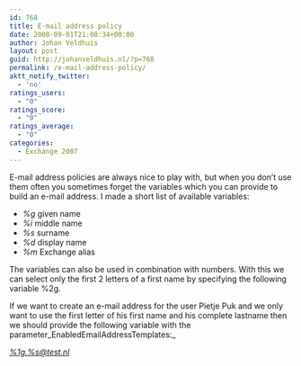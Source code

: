 ```yaml
---
id: 768
title: E-mail address policy
date: 2008-09-01T21:08:34+00:00
author: Johan Veldhuis
layout: post
guid: http://johanveldhuis.nl/?p=768
permalink: /e-mail-address-policy/
aktt_notify_twitter:
  - 'no'
ratings_users:
  - "0"
ratings_score:
  - "0"
ratings_average:
  - "0"
categories:
  - Exchange 2007
---
```

E-mail address policies are always nice to play with, but when you don&#8217;t use them often you sometimes forget the variables which you can provide to build an e-mail address. I made a short list of available variables:

  * _%g_ given name
  * _%i_ middle name
  * _%s_ surname
  * _%d_ display name
  * _%m_ Exchange alias

The variables can also be used in combination with numbers. With this we can select only the first 2 letters of a first name by specifying the following variable %2g.

If we want to create an e-mail address for the user Pietje Puk and we only want to use the first letter of his first name and his complete lastname then we should provide the following variable with the parameter_EnabledEmailAddressTemplates:_

_<%1g.%s@test.nl>_